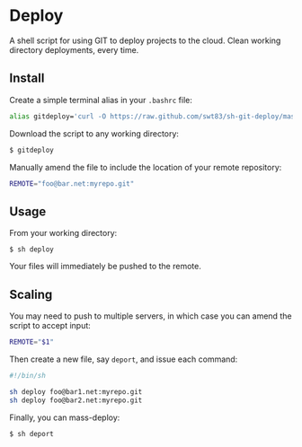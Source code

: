 # Deploy

A shell script for using GIT to deploy projects to the cloud. Clean working directory deployments, every time.

## Install

Create a simple terminal alias in your ``.bashrc`` file:

```bash
alias gitdeploy='curl -O https://raw.github.com/swt83/sh-git-deploy/master/deploy'
```

Download the script to any working directory:

```bash
$ gitdeploy
```

Manually amend the file to include the location of your remote repository:

```bash
REMOTE="foo@bar.net:myrepo.git"
```

## Usage

From your working directory:

```
$ sh deploy
```

Your files will immediately be pushed to the remote.

## Scaling

You may need to push to multiple servers, in which case you can amend the script to accept input:

```bash
REMOTE="$1"
```

Then create a new file, say ``deport``, and issue each command:

```bash
#!/bin/sh

sh deploy foo@bar1.net:myrepo.git
sh deploy foo@bar2.net:myrepo.git
```

Finally, you can mass-deploy:

```bash
$ sh deport
```
